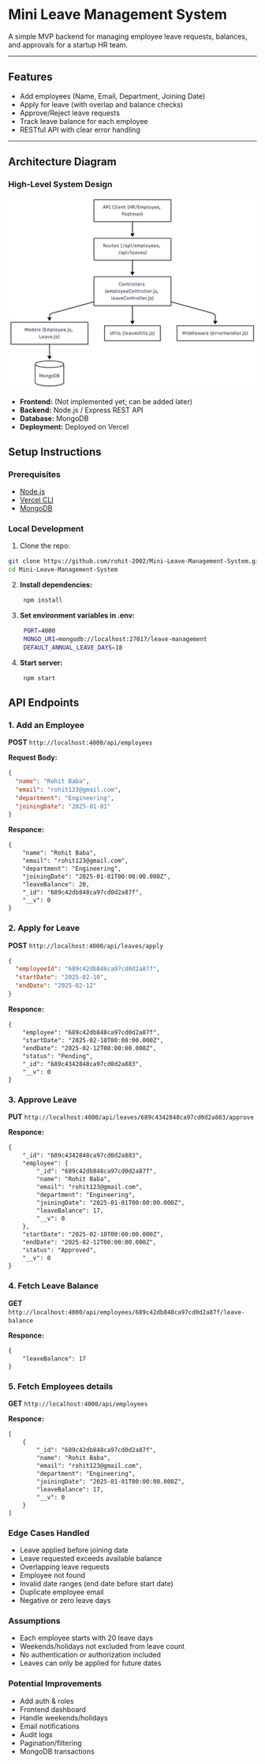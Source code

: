 # Mini Leave Management System

A simple MVP backend for managing employee leave requests, balances, and approvals for a startup HR team.

---
## Features

- Add employees (Name, Email, Department, Joining Date)
- Apply for leave (with overlap and balance checks)
- Approve/Reject leave requests
- Track leave balance for each employee
- RESTful API with clear error handling

---

## Architecture Diagram

### High-Level System Design

![Architecture Diagram](images/architecture.png)

- **Frontend:** (Not implemented yet; can be added later)
- **Backend:** Node.js / Express REST API
- **Database:** MongoDB
- **Deployment:** Deployed on Vercel

## Setup Instructions

### Prerequisites

- [Node.js](https://nodejs.org/)
- [Vercel CLI](https://vercel.com/docs/cli)
- [MongoDB](https://www.mongodb.com/)

### Local Development

1. Clone the repo:

```bash
git clone https://github.com/rohit-2002/Mini-Leave-Management-System.git
cd Mini-Leave-Management-System
```
2. **Install dependencies:**
   ```bash
    npm install
3. **Set environment variables in .env:**
   ```bash
    PORT=4000
    MONGO_URI=mongodb://localhost:27017/leave-management
    DEFAULT_ANNUAL_LEAVE_DAYS=18
4. **Start server:**
   ```bash
    npm start
## API Endpoints

### 1. Add an Employee

**POST** `http://localhost:4000/api/employees`

**Request Body:**

```json
{
  "name": "Rohit Baba",
  "email": "rohit123@gmail.com",
  "department": "Engineering",
  "joiningDate": "2025-01-01"
}
```
**Responce:**

```
{
    "name": "Rohit Baba",
    "email": "rohit123@gmail.com",
    "department": "Engineering",
    "joiningDate": "2025-01-01T00:00:00.000Z",
    "leaveBalance": 20,
    "_id": "689c42db848ca97cd0d2a87f",
    "__v": 0
}
```
### 2.  Apply for Leave

**POST** `http://localhost:4000/api/leaves/apply`

```json
{
  "employeeId": "689c42db848ca97cd0d2a87f",
  "startDate": "2025-02-10",
  "endDate": "2025-02-12"
}
```
**Responce:**

```
{
    "employee": "689c42db848ca97cd0d2a87f",
    "startDate": "2025-02-10T00:00:00.000Z",
    "endDate": "2025-02-12T00:00:00.000Z",
    "status": "Pending",
    "_id": "689c4342848ca97cd0d2a883",
    "__v": 0
}
```
### 3. Approve Leave

**PUT** `http://localhost:4000/api/leaves/689c4342848ca97cd0d2a883/approve`

**Responce:**

```
{
    "_id": "689c4342848ca97cd0d2a883",
    "employee": {
        "_id": "689c42db848ca97cd0d2a87f",
        "name": "Rohit Baba",
        "email": "rohit123@gmail.com",
        "department": "Engineering",
        "joiningDate": "2025-01-01T00:00:00.000Z",
        "leaveBalance": 17,
        "__v": 0
    },
    "startDate": "2025-02-10T00:00:00.000Z",
    "endDate": "2025-02-12T00:00:00.000Z",
    "status": "Approved",
    "__v": 0
}
```

### 4. Fetch Leave Balance

**GET** ` http://localhost:4000/api/employees/689c42db848ca97cd0d2a87f/leave-balance`

**Responce:**

```
{
    "leaveBalance": 17
}
```
### 5. Fetch Employees details
**GET** `http://localhost:4000/api/employees`

**Responce:**
```
[
    {
        "_id": "689c42db848ca97cd0d2a87f",
        "name": "Rohit Baba",
        "email": "rohit123@gmail.com",
        "department": "Engineering",
        "joiningDate": "2025-01-01T00:00:00.000Z",
        "leaveBalance": 17,
        "__v": 0
    }
]

```

### Edge Cases Handled
- Leave applied before joining date  
- Leave requested exceeds available balance  
- Overlapping leave requests  
- Employee not found  
- Invalid date ranges (end date before start date)  
- Duplicate employee email  
- Negative or zero leave days

### Assumptions
- Each employee starts with 20 leave days  
- Weekends/holidays not excluded from leave count  
- No authentication or authorization included  
- Leaves can only be applied for future dates  

### Potential Improvements
- Add auth & roles  
- Frontend dashboard  
- Handle weekends/holidays  
- Email notifications  
- Audit logs  
- Pagination/filtering  
- MongoDB transactions  
